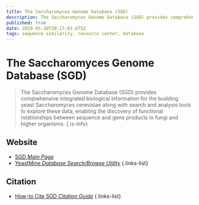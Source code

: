 ```yaml
---
title: The Saccharomyces Genome Database (SGD)
description: The Saccharomyces Genome Database (SGD) provides comprehensive integrated biological information for the budding yeast Saccharomyces cerevisiae along with search and analysis tools to explore these data.
published: true
date: 2020-05-30T20:17:03.675Z
tags: sequence similarity, resource center, database
---
```


# The Saccharomyces Genome Database (SGD)

> The Saccharomyces Genome Database (SGD) provides comprehensive integrated biological information for the budding yeast Saccharomyces cerevisiae along with search and analysis tools to explore these data, enabling the discovery of functional relationships between sequence and gene products in fungi and higher organisms.
{.is-info}



## Website

- [SGD *Main Page*](https://www.yeastgenome.org/)
- [YeastMine *Database Search/Browse Utility*](https://yeastmine.yeastgenome.org/yeastmine/begin.do)
{.links-list}

## Citation

- [How-to Cite SGD *Citation Guide*](https://sites.google.com/view/yeastgenome-help/about/how-to-cite-sgd)
{.links-list}


